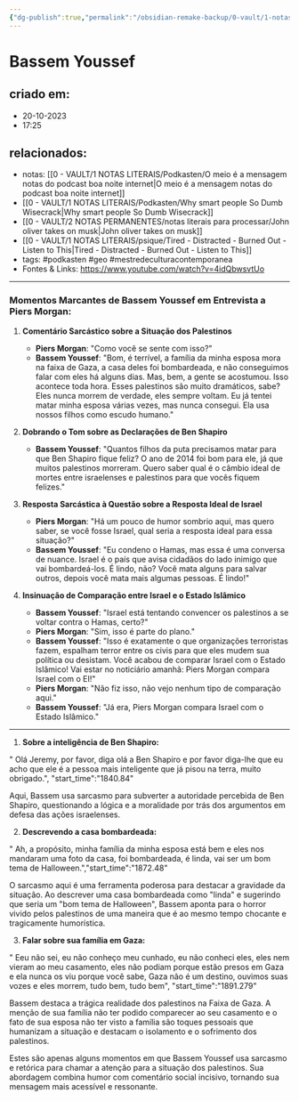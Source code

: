 ```yaml
---
{"dg-publish":true,"permalink":"/obsidian-remake-backup/0-vault/1-notas-literais/psicogeografia/momentos-marcantes-de-bassem-youssef-em-entrevista-a-piers-morgan/","tags":["podkasten","geo","mestredeculturacontemporanea"],"dgHomeLink":true,"dgShowLocalGraph":true,"dgShowFileTree":true,"dgEnableSearch":true,"noteIcon":""}
---
```


# Bassem Youssef

## criado em: 
- 20-10-2023
- 17:25
## relacionados:
- notas: [[0 - VAULT/1 NOTAS LITERAIS/Podkasten/O meio é a mensagem notas do podcast boa noite internet\|O meio é a mensagem notas do podcast boa noite internet]]
- [[0 - VAULT/1 NOTAS LITERAIS/Podkasten/Why smart people So Dumb Wisecrack\|Why smart people So Dumb Wisecrack]]
- [[0 - VAULT/2 NOTAS PERMANENTES/notas literais para processar/John oliver takes on musk\|John oliver takes on musk]]
- [[0 - VAULT/1 NOTAS LITERAIS/psique/Tired -  Distracted - Burned Out - Listen to This\|Tired -  Distracted - Burned Out - Listen to This]]
- tags: #podkasten #geo #mestredeculturacontemporanea 
- Fontes & Links: https://www.youtube.com/watch?v=4idQbwsvtUo
---
### Momentos Marcantes de Bassem Youssef em Entrevista a Piers Morgan:

1. **Comentário Sarcástico sobre a Situação dos Palestinos**
   - **Piers Morgan**: "Como você se sente com isso?"
   - **Bassem Youssef**: "Bom, é terrível, a família da minha esposa mora na faixa de Gaza, a casa deles foi bombardeada, e não conseguimos falar com eles há alguns dias. Mas, bem, a gente se acostumou. Isso acontece toda hora. Esses palestinos são muito dramáticos, sabe? Eles nunca morrem de verdade, eles sempre voltam. Eu já tentei matar minha esposa várias vezes, mas nunca consegui. Ela usa nossos filhos como escudo humano."

2. **Dobrando o Tom sobre as Declarações de Ben Shapiro**
   - **Bassem Youssef**: "Quantos filhos da puta precisamos matar para que Ben Shapiro fique feliz? O ano de 2014 foi bom para ele, já que muitos palestinos morreram. Quero saber qual é o câmbio ideal de mortes entre israelenses e palestinos para que vocês fiquem felizes."

3. **Resposta Sarcástica à Questão sobre a Resposta Ideal de Israel**
   - **Piers Morgan**: "Há um pouco de humor sombrio aqui, mas quero saber, se você fosse Israel, qual seria a resposta ideal para essa situação?"
   - **Bassem Youssef**: "Eu condeno o Hamas, mas essa é uma conversa de nuance. Israel é o país que avisa cidadãos do lado inimigo que vai bombardeá-los. É lindo, não? Você mata alguns para salvar outros, depois você mata mais algumas pessoas. É lindo!"

4. **Insinuação de Comparação entre Israel e o Estado Islâmico**
   - **Bassem Youssef**: "Israel está tentando convencer os palestinos a se voltar contra o Hamas, certo?"
   - **Piers Morgan**: "Sim, isso é parte do plano."
   - **Bassem Youssef**: "Isso é exatamente o que organizações terroristas fazem, espalham terror entre os civis para que eles mudem sua política ou desistam. Você acabou de comparar Israel com o Estado Islâmico! Vai estar no noticiário amanhã: Piers Morgan compara Israel com o EI!"
   - **Piers Morgan**: "Não fiz isso, não vejo nenhum tipo de comparação aqui."
   - **Bassem Youssef**: "Já era, Piers Morgan compara Israel com o Estado Islâmico."


---


1. **Sobre a inteligência de Ben Shapiro:** 
   > 
 " Olá Jeremy, por favor, diga olá a Ben Shapiro e por favor diga-lhe que eu acho que ele é a pessoa mais inteligente que já pisou na terra, muito obrigado.", "start_time":"1840.84"  
    
   Aqui, Bassem usa sarcasmo para subverter a autoridade percebida de Ben Shapiro, questionando a lógica e a moralidade por trás dos argumentos em defesa das ações israelenses.

2. **Descrevendo a casa bombardeada:** 
   > 
 " Ah, a propósito, minha família da minha esposa está bem e eles nos mandaram uma foto da casa, foi bombardeada, é linda, vai ser um bom tema de Halloween.","start_time":"1872.48"  
    
   O sarcasmo aqui é uma ferramenta poderosa para destacar a gravidade da situação. Ao descrever uma casa bombardeada como "linda" e sugerindo que seria um "bom tema de Halloween", Bassem aponta para o horror vivido pelos palestinos de uma maneira que é ao mesmo tempo chocante e tragicamente humorística.

3. **Falar sobre sua família em Gaza:** 
   > 
 " Eeu não sei, eu não conheço meu cunhado, eu não conheci eles, eles nem vieram ao meu casamento, eles não podiam porque estão presos em Gaza e ela nunca os viu porque você sabe, Gaza não é um destino, ouvimos suas vozes e eles morrem, tudo bem, tudo bem", "start_time":"1891.279"  
    
   Bassem destaca a trágica realidade dos palestinos na Faixa de Gaza. A menção de sua família não ter podido comparecer ao seu casamento e o fato de sua esposa não ter visto a família são toques pessoais que humanizam a situação e destacam o isolamento e o sofrimento dos palestinos.

Estes são apenas alguns momentos em que Bassem Youssef usa sarcasmo e retórica para chamar a atenção para a situação dos palestinos. Sua abordagem combina humor com comentário social incisivo, tornando sua mensagem mais acessível e ressonante.